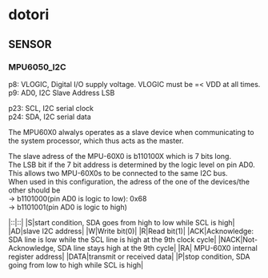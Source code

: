 # dotori
## SENSOR
### MPU6050_I2C

p8: VLOGIC, Digital I/O supply voltage. VLOGIC must be =< VDD at all times.  
p9: AD0, I2C Slave Address LSB

p23: SCL, I2C serial clock  
p24: SDA, I2C serial data

The MPU60X0 alwalys operates as a slave device when communicating to the system processor, which thus acts as the master.

The slave adress of the MPU-60X0 is b110100X which is 7 bits long.  
The LSB bit if the 7 bit address is determined by the logic level on pin AD0.  
This allows two MPU-60X0s to be connected to the same I2C bus.  
When used in this configuration, the adress of the one of the devices/the other should be  
 -> b1101000(pin AD0 is logic to low): 0x68  
 -> b1101001(pin AD0 is logic to high)  

|::|::|
|S|start condition, SDA goes from high to low while SCL is high|
|AD|slave I2C address|
|W|Write bit(0)|
|R|Read bit(1)|
|ACK|Acknowledge: SDA line is low while the SCL line is high at the 9th clock cycle|
|NACK|Not-Acknowledge, SDA line stays high at the 9th cycle|
|RA| MPU-60X0 internal register address|
|DATA|transmit or received data|
|P|stop condition, SDA going from low to high while SCL is high|




